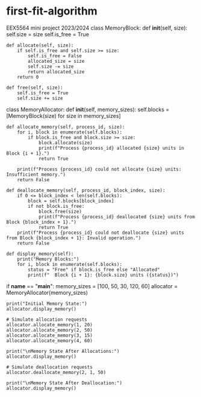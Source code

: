 # first-fit-algorithm
EEX5564 mini project 2023/2024
class MemoryBlock:
    def __init__(self, size):
        self.size = size
        self.is_free = True

    def allocate(self, size):
        if self.is_free and self.size >= size:
            self.is_free = False
            allocated_size = size
            self.size -= size
            return allocated_size
        return 0

    def free(self, size):
        self.is_free = True
        self.size += size

class MemoryAllocator:
    def __init__(self, memory_sizes):
        self.blocks = [MemoryBlock(size) for size in memory_sizes]

    def allocate_memory(self, process_id, size):
        for i, block in enumerate(self.blocks):
            if block.is_free and block.size >= size:
                block.allocate(size)
                print(f"Process {process_id} allocated {size} units in Block {i + 1}.")
                return True

        print(f"Process {process_id} could not allocate {size} units: Insufficient memory.")
        return False

    def deallocate_memory(self, process_id, block_index, size):
        if 0 <= block_index < len(self.blocks):
            block = self.blocks[block_index]
            if not block.is_free:
                block.free(size)
                print(f"Process {process_id} deallocated {size} units from Block {block_index + 1}.")
                return True
        print(f"Process {process_id} could not deallocate {size} units from Block {block_index + 1}: Invalid operation.")
        return False

    def display_memory(self):
        print("Memory Blocks:")
        for i, block in enumerate(self.blocks):
            status = "Free" if block.is_free else "Allocated"
            print(f"  Block {i + 1}: {block.size} units ({status})")

if __name__ == "__main__":
    memory_sizes = [100, 50, 30, 120, 60]
    allocator = MemoryAllocator(memory_sizes)

    print("Initial Memory State:")
    allocator.display_memory()

    # Simulate allocation requests
    allocator.allocate_memory(1, 20)
    allocator.allocate_memory(2, 50)
    allocator.allocate_memory(3, 15)
    allocator.allocate_memory(4, 60)

    print("\nMemory State After Allocations:")
    allocator.display_memory()

    # Simulate deallocation requests
    allocator.deallocate_memory(2, 1, 50)

    print("\nMemory State After Deallocation:")
    allocator.display_memory()

